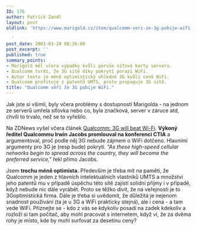 ```yaml
---
ID: 176
author: Patrick Zandl
layout: post
oldlink: 'https://www.marigold.cz/item/qualcomm-veri-ze-3g-pobije-wifi

  '
post_date: 2003-03-20 08:36:00
post_excerpt: ''
published: true
summary_points:
- Marigold měl včera výpadky kvůli poruše síťové karty serveru.
- Qualcomm tvrdí, že 3G sítě díky pokrytí porazí WiFi.
- Autor textu je méně optimistický ohledně 3G kvůli ceně WiFi.
- Qualcomm profituje z patentů UMTS, proto propaguje 3G sítě.
title: "Qualcomm věří že 3G pobije WiFi."
---
```


<p>
Jak jste si všimli, byly včera problémy s dostupností Marigolda - na jednom ze serverů umřela síťovka nebo co, byla značková, server v záruce&#160;atd, chvíli to trvalo, než se to vyřešilo.</p>

<p>
Na ZDNews vyšel včera článek <A href="http://news.zdnet.co.uk/story/0,,t269-s2132160,00.html" target=_blank>Qualcomm: 3G will beat Wi-Fi</A>. <STRONG>Výkoný ředitel Qualcommu Irwin Jacobs promlouval na konferenci CTIA</STRONG> a argumentoval, proč podle něj 3G nebude zájmem o WiFi dotčeno. Hlavními argumenty pro 3G je (resp bude) pokrytí. <EM>"As these high-speed cellular networks begin to spread across the country, they will become the preferred service,"</EM> řekl přímo Jacobs.</p>

<p>
Jsem <STRONG>trochu méně optimista.</STRONG> Především je třeba mít na paměti, že Qualcomm je jeden z hlavních intelektuálních vlastníků UMTS a množství jeho patentů mu v případě úspěchu této sítě zajistí solidní příjmy i v případě, když nebude nic dále vyrábět. Proto se těžko divit, že na veřejnosti je to 3Goptimistická firma. Dále je třeba si uvědomit, že důležitá je nejenom snadnost používání (ta je u 3G a WiFi prakticky stejná), ale i cena - a tam vede WiFi. Přiznejte se - kdo z vás se kdykoliv posadí na zadek kdekoliv a rozloží si tam počítač, aby mohl pracovat s internetem, když ví, že za dvěma rohy je místo, kde by mohl surfovat za desetinu ceny?</p>